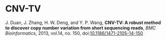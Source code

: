 # CNV-TV
J. Duan, J. Zhang, H. W. Deng, and Y. P. Wang, **CNV-TV: A robust method to discover copy number variation from short sequencing reads**, *BMC Bioinformatics*, 2013, vol.14, no. 150, doi:[10.1186/1471-2105-14-150](https://bmcbioinformatics.biomedcentral.com/articles/10.1186/1471-2105-14-150)

